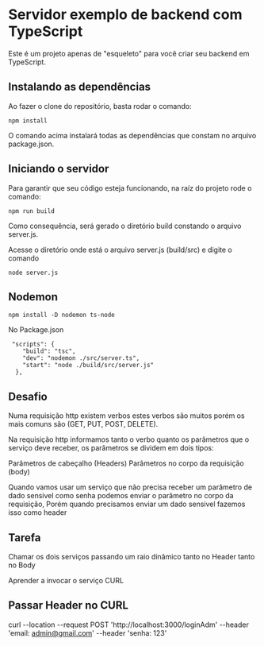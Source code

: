 # Servidor exemplo de backend com TypeScript

Este é um projeto apenas de "esqueleto" para você criar seu backend em TypeScript. 

## Instalando as dependências

Ao fazer o clone do repositório, basta rodar o comando: 

```
npm install
```
O comando acima instalará todas as dependências que constam no arquivo package.json.

## Iniciando o servidor

Para garantir que seu código esteja funcionando, na raíz do projeto rode o comando: 

```
npm run build
```
Como consequência, será gerado o diretório build constando o arquivo server.js. 

Acesse o diretório onde está o arquivo server.js (build/src) e digite o comando
```
node server.js
```

## Nodemon


```
npm install -D nodemon ts-node
```

No Package.json
```
 "scripts": {
    "build": "tsc",
    "dev": "nodemon ./src/server.ts",
    "start": "node ./build/src/server.js"
  },
```


## Desafio

Numa requisição http existem verbos estes verbos são muitos porém os mais comuns
são (GET, PUT, POST, DELETE).

Na requisição http informamos tanto o verbo quanto os parâmetros que o serviço deve receber, os parâmetros
se dividem em dois tipos:

Parâmetros de cabeçalho (Headers)
Parâmetros no corpo da requisição (body)

Quando vamos usar um serviço que não precisa receber um parâmetro de dado sensivel como senha podemos enviar o parâmetro no corpo da requisição,
Porém quando precisamos enviar um dado sensivel fazemos isso como header

## Tarefa

Chamar os dois serviços passando um raio dinâmico tanto no Header tanto no Body

Aprender a invocar o serviço CURL


## Passar Header no CURL

curl --location --request POST 'http://localhost:3000/loginAdm'  --header 'email: admin@gmail.com' --header 'senha: 123'
